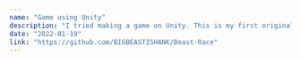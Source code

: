 ```yaml
---
name: "Game using Unity"
description: "I tried making a game on Unity. This is my first original game. It has many bugs because I didn't work on it properly, but it is playable a lot. It only works on Windows."
date: "2022-01-19"
link: "https://github.com/BIGBEASTISHANK/Beast-Race"
---
```

